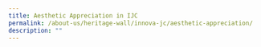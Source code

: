 ```yaml
---
title: Aesthetic Appreciation in IJC
permalink: /about-us/heritage-wall/innova-jc/aesthetic-appreciation/
description: ""
---
```

